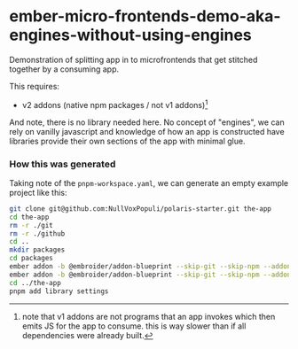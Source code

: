 # ember-micro-frontends-demo-aka-engines-without-using-engines

Demonstration of splitting app in to microfrontends that get stitched together by a consuming app.

This requires:
- v2 addons (native npm packages / not v1 addons)[^v1addons]

And note, there is no library needed here. No concept of "engines", we can rely on vanilly javascript and knowledge of how an app is constructed have libraries provide their own sections of the app with minimal glue.

### How this was generated

Taking note of the `pnpm-workspace.yaml`, we can generate an empty example project like this:

```bash
git clone git@github.com:NullVoxPopuli/polaris-starter.git the-app
cd the-app
rm -r ./git
rm -r ./github
cd ..
mkdir packages
cd packages
ember addon -b @embroider/addon-blueprint --skip-git --skip-npm --addon-only library
ember addon -b @embroider/addon-blueprint --skip-git --skip-npm --addon-only settings
cd ../the-app
pnpm add library settings
```


[^v1addons]: note that v1 addons are not programs that an app invokes which then emits JS for the app to consume. this is way slower than if all dependencies were already built.
